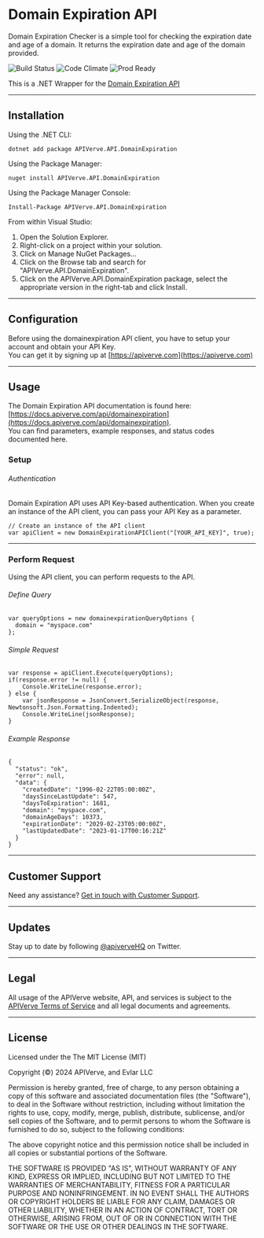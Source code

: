 Domain Expiration API
============

Domain Expiration Checker is a simple tool for checking the expiration date and age of a domain. It returns the expiration date and age of the domain provided.

![Build Status](https://img.shields.io/badge/build-passing-green)
![Code Climate](https://img.shields.io/badge/maintainability-B-purple)
![Prod Ready](https://img.shields.io/badge/production-ready-blue)

This is a .NET Wrapper for the [Domain Expiration API](https://apiverve.com/marketplace/api/domainexpiration)

---

## Installation

Using the .NET CLI:
```
dotnet add package APIVerve.API.DomainExpiration
```

Using the Package Manager:
```
nuget install APIVerve.API.DomainExpiration
```

Using the Package Manager Console:
```
Install-Package APIVerve.API.DomainExpiration
```

From within Visual Studio:

1. Open the Solution Explorer.
2. Right-click on a project within your solution.
3. Click on Manage NuGet Packages...
4. Click on the Browse tab and search for "APIVerve.API.DomainExpiration".
5. Click on the APIVerve.API.DomainExpiration package, select the appropriate version in the right-tab and click Install.


---

## Configuration

Before using the domainexpiration API client, you have to setup your account and obtain your API Key.  
You can get it by signing up at [https://apiverve.com](https://apiverve.com)

---

## Usage

The Domain Expiration API documentation is found here: [https://docs.apiverve.com/api/domainexpiration](https://docs.apiverve.com/api/domainexpiration).  
You can find parameters, example responses, and status codes documented here.

### Setup

###### Authentication
Domain Expiration API uses API Key-based authentication. When you create an instance of the API client, you can pass your API Key as a parameter.

```
// Create an instance of the API client
var apiClient = new DomainExpirationAPIClient("[YOUR_API_KEY]", true);
```

---


### Perform Request
Using the API client, you can perform requests to the API.

###### Define Query

```
var queryOptions = new domainexpirationQueryOptions {
  domain = "myspace.com"
};
```

###### Simple Request

```
var response = apiClient.Execute(queryOptions);
if(response.error != null) {
	Console.WriteLine(response.error);
} else {
    var jsonResponse = JsonConvert.SerializeObject(response, Newtonsoft.Json.Formatting.Indented);
    Console.WriteLine(jsonResponse);
}
```

###### Example Response

```
{
  "status": "ok",
  "error": null,
  "data": {
    "createdDate": "1996-02-22T05:00:00Z",
    "daysSinceLastUpdate": 547,
    "daysToExpiration": 1681,
    "domain": "myspace.com",
    "domainAgeDays": 10373,
    "expirationDate": "2029-02-23T05:00:00Z",
    "lastUpdatedDate": "2023-01-17T00:16:21Z"
  }
}
```

---

## Customer Support

Need any assistance? [Get in touch with Customer Support](https://apiverve.com/contact).

---

## Updates
Stay up to date by following [@apiverveHQ](https://twitter.com/apiverveHQ) on Twitter.

---

## Legal

All usage of the APIVerve website, API, and services is subject to the [APIVerve Terms of Service](https://apiverve.com/terms) and all legal documents and agreements.

---

## License
Licensed under the The MIT License (MIT)

Copyright (&copy;) 2024 APIVerve, and Evlar LLC

Permission is hereby granted, free of charge, to any person obtaining a copy of this software and associated documentation files (the "Software"), to deal in the Software without restriction, including without limitation the rights to use, copy, modify, merge, publish, distribute, sublicense, and/or sell copies of the Software, and to permit persons to whom the Software is furnished to do so, subject to the following conditions:

The above copyright notice and this permission notice shall be included in all copies or substantial portions of the Software.

THE SOFTWARE IS PROVIDED "AS IS", WITHOUT WARRANTY OF ANY KIND, EXPRESS OR IMPLIED, INCLUDING BUT NOT LIMITED TO THE WARRANTIES OF MERCHANTABILITY, FITNESS FOR A PARTICULAR PURPOSE AND NONINFRINGEMENT. IN NO EVENT SHALL THE AUTHORS OR COPYRIGHT HOLDERS BE LIABLE FOR ANY CLAIM, DAMAGES OR OTHER LIABILITY, WHETHER IN AN ACTION OF CONTRACT, TORT OR OTHERWISE, ARISING FROM, OUT OF OR IN CONNECTION WITH THE SOFTWARE OR THE USE OR OTHER DEALINGS IN THE SOFTWARE.